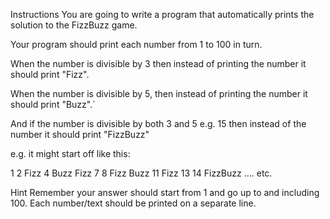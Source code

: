 Instructions
You are going to write a program that automatically prints the solution to the FizzBuzz game.

Your program should print each number from 1 to 100 in turn.

When the number is divisible by 3 then instead of printing the number it should print "Fizz".

When the number is divisible by 5, then instead of printing the number it should print "Buzz".`

  And if the number is divisible by both 3 and 5 e.g. 15 then instead of the number it should print "FizzBuzz"

e.g. it might start off like this:

1
2
Fizz
4
Buzz
Fizz
7
8
Fizz
Buzz
11
Fizz
13
14
FizzBuzz
.... etc.

Hint
Remember your answer should start from 1 and go up to and including 100.
Each number/text should be printed on a separate line.
